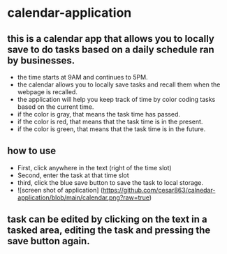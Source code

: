 # calendar-application

## this is a calendar app that allows you to locally save to do tasks based on a daily schedule ran by businesses.
- the time starts at 9AM and continues to 5PM.
- the calendar allows you to locally save tasks and recall them when the webpage is recalled. 
- the application will help you keep track of time by color coding tasks based on the current time.
- if the color is gray, that means the task time has passed.
- if the color is red, that means that the task time is in the present.
- if the color is green, that means that the task time is in the future.

## how to use
- First, click anywhere in the text (right of the time slot)
- Second, enter the task at that time slot
- third, click the blue save button to save the task to local storage.
- ![screen shot of application] (https://github.com/cesar863/calnedar-application/blob/main/calendar.png?raw=true)

## task can be edited by clicking on the text in a tasked area, editing the task and pressing the save button again.